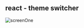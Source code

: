 <h2>react - theme switcher</h2>
<img src="https://github.com/sabajiVikas/react/blob/master/theme-switcher/screenShot/screenOne.png" alt="screenOne" />
